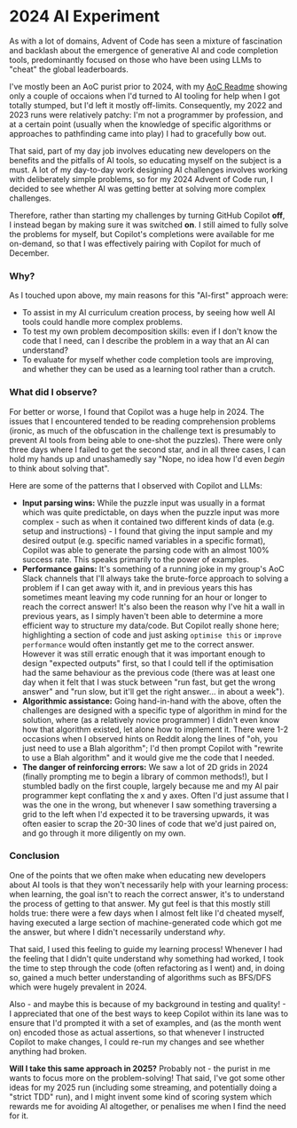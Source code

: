 # 2024 AI Experiment

As with a lot of domains, Advent of Code has seen a mixture of fascination 
and backlash about the emergence of generative AI and code completion tools, 
predominantly focused on those who have been using LLMs to "cheat" the global 
leaderboards.

I've mostly been an AoC purist prior to 2024, with my [AoC Readme](README.md) 
showing only a couple of occaions when I'd turned to AI tooling for help when I 
got totally stumped, but I'd left it mostly off-limits. Consequently, my 2022 
and 2023 runs were relatively patchy: I'm not a programmer by profession, and at 
a certain point (usually when the knowledge of specific algorithms or approaches 
to pathfinding came into play) I had to gracefully bow out.

That said, part of my day job involves educating new developers on the benefits 
and the pitfalls of AI tools, so educating myself on the subject is a must. A 
lot of my day-to-day work designing AI challenges involves working with deliberately 
simple problems, so for my 2024 Advent of Code run, I decided to see whether AI 
was getting better at solving more complex challenges.

Therefore, rather than starting my challenges by turning GitHub Copilot **off**, 
I instead began by making sure it was switched **on**. I still aimed to fully 
solve the problems for myself, but Copilot's completions were available for me 
on-demand, so that I was effectively pairing with Copilot for much of December.

### Why?

As I touched upon above, my main reasons for this "AI-first" approach were:

* To assist in my AI curriculum creation process, by seeing how well AI tools could handle more complex problems.
* To test my own problem decomposition skills: even if I don't know the code that I need, can I describe the problem in a way that an AI can understand?
* To evaluate for myself whether code completion tools are improving, and whether they can be used as a learning tool rather than a crutch.

### What did I observe?

For better or worse, I found that Copilot was a huge help in 2024. The issues 
that I encountered tended to be reading comprehension problems (ironic, as much 
of the obfuscation in the challenge text is presumably to prevent AI tools from
being able to one-shot the puzzles). There were only three days where I failed 
to get the second star, and in all three cases, I can hold my hands up and 
unashamedly say "Nope, no idea how I'd even _begin_ to think about solving that".

Here are some of the patterns that I observed with Copilot and LLMs:

* **Input parsing wins:** While the puzzle input was usually in a format which was quite 
predictable, on days when the puzzle input was more complex - such as when it contained two different kinds of data (e.g. setup and instructions) - 
I found that giving the input sample and my desired output (e.g. specific named 
variables in a specific format), Copilot was able to generate the parsing code
with an almost 100% success rate. This speaks primarily to the power of examples.
* **Performance gains:** It's something of a running joke in my group's AoC 
Slack channels that I'll always take the brute-force approach to solving a problem 
if I can get away with it, and in previous years this has sometimes meant leaving 
my code running for an hour or longer to reach the correct answer! It's also been 
the reason why I've hit a wall in previous years, as I simply haven't been able 
to determine a more efficient way to structure my data/code. But Copilot really 
shone here; highlighting a section of code and just asking `optimise this` or 
`improve performance` would often instantly get me to the correct answer. However 
it was still erratic enough that it was important enough to design "expected outputs"
first, so that I could tell if the optimisation had the same behaviour as the previous 
code (there was at least one day when it felt that I was stuck between "run fast, but get 
the wrong answer" and "run slow, but it'll get the right answer... in about a week").
* **Algorithmic assistance:** Going hand-in-hand with the above, often the challenges 
are designed with a specific type of algorithm in mind for the solution, where (as 
a relatively novice programmer) I didn't even know how that algorithm existed, let 
alone how to implement it. There were 1-2 occasions when I observed hints on Reddit 
along the lines of "oh, you just need to use a Blah algorithm"; I'd then prompt
Copilot with "rewrite to use a Blah algorithm" and it would give me the code that I needed.
* **The danger of reinforcing errors:** We saw a lot of 2D grids in 2024 (finally 
prompting me to begin a library of common methods!), but I stumbled badly on the 
first couple, largely because me and my AI pair programmer kept conflating the 
x and y axes. Often I'd just assume that I was the one in the wrong, but whenever 
I saw something traversing a grid to the left when I'd expected it to be traversing 
upwards, it was often easier to scrap the 20-30 lines of code that we'd just paired 
on, and go through it more diligently on my own.

### Conclusion

One of the points that we often make when educating new developers about AI tools 
is that they won't necessarily help with your learning process: when learning, 
the goal isn't to reach the correct answer, it's to understand the process of 
getting to that answer. My gut feel is that this mostly still holds true: there
were a few days when I almost felt like I'd cheated myself, having executed a 
large section of machine-generated code which got me the answer, but where I 
didn't necessarily understand _why_.

That said, I used this feeling to guide my learning process! Whenever I had the 
feeling that I didn't quite understand why something had worked, I took the time 
to step through the code (often refactoring as I went) and, in doing so, gained 
a much better understanding of algorithms such as BFS/DFS which were hugely 
prevalent in 2024.

Also - and maybe this is because of my background in testing and quality! - I 
appreciated that one of the best ways to keep Copilot within its lane was to 
ensure that I'd prompted it with a set of examples, and (as the month went on)
encoded those as actual assertions, so that whenever I instructed Copilot to 
make changes, I could re-run my changes and see whether anything had broken.

**Will I take this same approach in 2025?** Probably not - the purist in me 
wants to focus more on the problem-solving! That said, I've got some other ideas 
for my 2025 run (including some streaming, and potentially doing a "strict TDD" 
run), and I might invent some kind of scoring system which rewards me for 
avoiding AI altogether, or penalises me when I find the need for it.